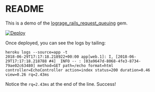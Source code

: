 # README

This is a demo of the [lograge_rails_request_queuing](https://github.com/rud/lograge_rails_request_queuing) gem.

[![Deploy](https://www.herokucdn.com/deploy/button.svg)](https://heroku.com/deploy)

Once deployed, you can see the logs by tailing:

``` shell-interaction
heroku logs --source=app -t
2018-06-29T17:17:18.218922+00:00 app[web.1]: I, [2018-06-29T17:17:18.218788 #4]  INFO -- : [03a9647d-8068-4fe3-8734-79ae02c63480] method=GET path=/echo format=html controller=EchoController action=index status=200 duration=0.46 view=0.26 rq=2.43ms
```

Notice the `rq=2.43ms` at the end of the line. Success!
